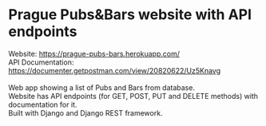 # Prague Pubs&Bars website with API endpoints
Website: https://prague-pubs-bars.herokuapp.com/ <br>
API Documentation: https://documenter.getpostman.com/view/20820622/Uz5Knavg<br><br>
Web app showing a list of Pubs and Bars from database.<br>
Website has API endpoints (for GET, POST, PUT and DELETE methods) with documentation for it.<br>
Built with Django and Django REST framework.<br>
